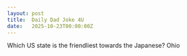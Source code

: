 ```yaml
---
layout: post
title:  Daily Dad Joke 4U
date:   2025-10-23T00:00:00Z
---
```

Which US state is the friendliest towards the Japanese? Ohio
